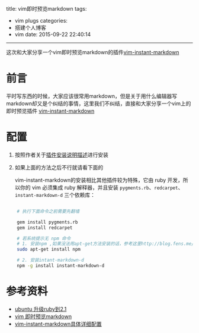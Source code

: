title: vim即时预览markdown
tags: 
  - vim plugs
categories:
  - 搭建个人博客
  - vim
date: 2015-09-22 22:40:14
---
这次和大家分享一个vim即时预览markdown的插件[vim-instant-markdown](https://github.com/suan/vim-instant-markdown)
<!--more-->

# 前言 
平时写东西的时候，大家应该很常用markdown，但是关于用什么编辑器写markdown却又是个纠结的事情，这里我们不纠结，直接和大家分享一个vim上的即时预览插件 [vim-instant-markdown](https://github.com/suan/vim-instant-markdown)

# 配置
1. 按照作者关于[插件安装说明描述](https://github.com/suan/vim-instant-markdown#installation)进行安装
2. 如果上面的方法之后不行就请看下面的

    vim-instant-markdown的安装相比其他插件较为特殊，它由 ruby 开发，所以你的 vim 必须集成 ruby 解释器，并且安装 ``pygments.rb``、``redcarpet``、``instant-markdown-d`` 三个依赖库：

```bash

    # 执行下面命令之前需要先翻墙

    gem install pygments.rb
    gem install redcarpet

    # 若系统提示无 npm 命令
    # 1. 安装npm ,如果没法用apt-get方法安装的话，参考这里http://blog.fens.me/nodejs-enviroment/
    sudo apt-get install npm

    # 2. 安装intant-markdown-d
    npm -g install instant-markdown-d

```

# 参考资料
* [ubuntu 升级ruby到2.1](http://my.oschina.net/fxhover/blog/382634)
* [vim 即时预览markdown](http://treelib.com/book-detail-id-48-aid-2914.html)
* [vim-instant-markdown具体详细配置](http://guqian110.github.io/pages/2015/02/01/learning_vim_markdown.html)
